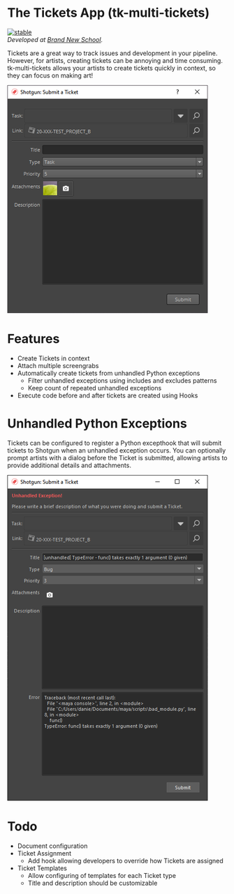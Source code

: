 # The Tickets App (tk-multi-tickets)
[![stable](https://img.shields.io/badge/version-0.1.4-green.svg)](https://semver.org)</br>
*Developed at [Brand New School](https://brandnewschool.com).*

Tickets are a great way to track issues and development in your pipeline. However, for artists, creating tickets can be annoying and time consuming. tk-multi-tickets allows your artists to create tickets quickly in context, so they can focus on making art!

<img src="images/tickets_submitter.png"/>

# Features
- Create Tickets in context
- Attach multiple screengrabs
- Automatically create tickets from unhandled Python exceptions
    + Filter unhandled exceptions using includes and excludes patterns
    + Keep count of repeated unhandled exceptions
- Execute code before and after tickets are created using Hooks

# Unhandled Python Exceptions
Tickets can be configured to register a Python excepthook that will submit tickets to Shotgun when an unhandled exception occurs. You can optionally prompt artists with a dialog before the Ticket is submitted, allowing artists to provide additional details and attachments.

<img src="images/tickets_submitter_exception.png"/>

# Todo
- Document configuration
- Ticket Assignment
    + Add hook allowing developers to override how Tickets are assigned
- Ticket Templates
    + Allow configuring of templates for each Ticket type
    + Title and description should be customizable
